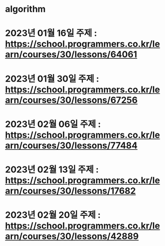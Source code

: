 # algorithm
# 2023년 01월 16일 주제 : https://school.programmers.co.kr/learn/courses/30/lessons/64061
# 2023년 01월 30일 주제 : https://school.programmers.co.kr/learn/courses/30/lessons/67256
# 2023년 02월 06일 주제 : https://school.programmers.co.kr/learn/courses/30/lessons/77484
# 2023년 02월 13일 주제 : https://school.programmers.co.kr/learn/courses/30/lessons/17682
# 2023년 02월 20일 주제 : https://school.programmers.co.kr/learn/courses/30/lessons/42889